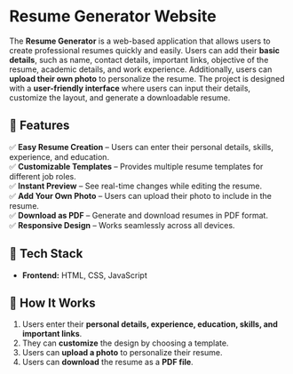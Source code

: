 # Resume Generator Website

The **Resume Generator** is a web-based application that allows users to create professional resumes quickly and easily. Users can add their **basic details**, such as name, contact details, important links, objective of the resume, academic details, and work experience. Additionally, users can **upload their own photo** to personalize the resume. The project is designed with a **user-friendly interface** where users can input their details, customize the layout, and generate a downloadable resume.

## 🔹 Features

✅ **Easy Resume Creation** – Users can enter their personal details, skills, experience, and education.  
✅ **Customizable Templates** – Provides multiple resume templates for different job roles.  
✅ **Instant Preview** – See real-time changes while editing the resume.  
✅ **Add Your Own Photo** – Users can upload their photo to include in the resume.  
✅ **Download as PDF** – Generate and download resumes in PDF format.  
✅ **Responsive Design** – Works seamlessly across all devices.  

## 🔹 Tech Stack

- **Frontend:** HTML, CSS, JavaScript  


## 🔹 How It Works

1. Users enter their **personal details, experience, education, skills, and important links**.  
2. They can **customize** the design by choosing a template.  
3. Users can **upload a photo** to personalize their resume.  
5. Users can **download** the resume as a **PDF file**.  

